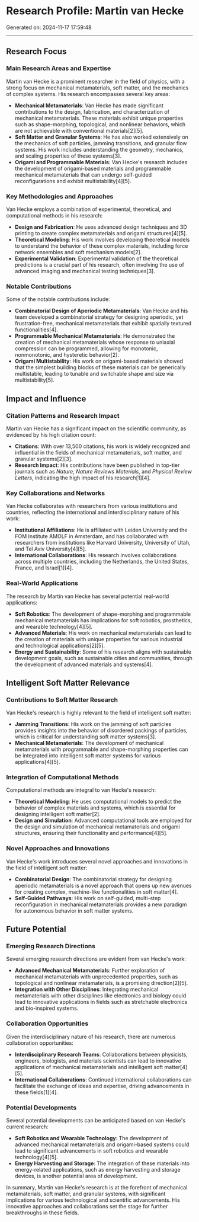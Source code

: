 # Research Profile: Martin van Hecke

Generated on: 2024-11-17 17:59:48

---

## Research Focus

### Main Research Areas and Expertise
Martin van Hecke is a prominent researcher in the field of physics, with a strong focus on mechanical metamaterials, soft matter, and the mechanics of complex systems. His research encompasses several key areas:

- **Mechanical Metamaterials**: Van Hecke has made significant contributions to the design, fabrication, and characterization of mechanical metamaterials. These materials exhibit unique properties such as shape-morphing, topological, and nonlinear behaviors, which are not achievable with conventional materials[2][5].
- **Soft Matter and Granular Systems**: He has also worked extensively on the mechanics of soft particles, jamming transitions, and granular flow systems. His work includes understanding the geometry, mechanics, and scaling properties of these systems[3].
- **Origami and Programmable Materials**: Van Hecke's research includes the development of origami-based materials and programmable mechanical metamaterials that can undergo self-guided reconfigurations and exhibit multistability[4][5].

### Key Methodologies and Approaches
Van Hecke employs a combination of experimental, theoretical, and computational methods in his research:

- **Design and Fabrication**: He uses advanced design techniques and 3D printing to create complex metamaterials and origami structures[4][5].
- **Theoretical Modeling**: His work involves developing theoretical models to understand the behavior of these complex materials, including force network ensembles and soft mechanism models[2].
- **Experimental Validation**: Experimental validation of the theoretical predictions is a crucial part of his research, often involving the use of advanced imaging and mechanical testing techniques[3].

### Notable Contributions
Some of the notable contributions include:

- **Combinatorial Design of Aperiodic Metamaterials**: Van Hecke and his team developed a combinatorial strategy for designing aperiodic, yet frustration-free, mechanical metamaterials that exhibit spatially textured functionalities[4].
- **Programmable Mechanical Metamaterials**: He demonstrated the creation of mechanical metamaterials whose response to uniaxial compression can be programmed, allowing for monotonic, nonmonotonic, and hysteretic behavior[2].
- **Origami Multistability**: His work on origami-based materials showed that the simplest building blocks of these materials can be generically multistable, leading to tunable and switchable shape and size via multistability[5].

## Impact and Influence

### Citation Patterns and Research Impact
Martin van Hecke has a significant impact on the scientific community, as evidenced by his high citation count:

- **Citations**: With over 13,500 citations, his work is widely recognized and influential in the fields of mechanical metamaterials, soft matter, and granular systems[2][3].
- **Research Impact**: His contributions have been published in top-tier journals such as _Nature_, _Nature Reviews Materials_, and _Physical Review Letters_, indicating the high impact of his research[1][4].

### Key Collaborations and Networks
Van Hecke collaborates with researchers from various institutions and countries, reflecting the international and interdisciplinary nature of his work:

- **Institutional Affiliations**: He is affiliated with Leiden University and the FOM Institute AMOLF in Amsterdam, and has collaborated with researchers from institutions like Harvard University, University of Utah, and Tel Aviv University[4][5].
- **International Collaborations**: His research involves collaborations across multiple countries, including the Netherlands, the United States, France, and Israel[1][4].

### Real-World Applications
The research by Martin van Hecke has several potential real-world applications:

- **Soft Robotics**: The development of shape-morphing and programmable mechanical metamaterials has implications for soft robotics, prosthetics, and wearable technology[4][5].
- **Advanced Materials**: His work on mechanical metamaterials can lead to the creation of materials with unique properties for various industrial and technological applications[2][5].
- **Energy and Sustainability**: Some of his research aligns with sustainable development goals, such as sustainable cities and communities, through the development of advanced materials and systems[4].

## Intelligent Soft Matter Relevance

### Contributions to Soft Matter Research
Van Hecke's research is highly relevant to the field of intelligent soft matter:

- **Jamming Transitions**: His work on the jamming of soft particles provides insights into the behavior of disordered packings of particles, which is critical for understanding soft matter systems[3].
- **Mechanical Metamaterials**: The development of mechanical metamaterials with programmable and shape-morphing properties can be integrated into intelligent soft matter systems for various applications[4][5].

### Integration of Computational Methods
Computational methods are integral to van Hecke's research:

- **Theoretical Modeling**: He uses computational models to predict the behavior of complex materials and systems, which is essential for designing intelligent soft matter[2].
- **Design and Simulation**: Advanced computational tools are employed for the design and simulation of mechanical metamaterials and origami structures, ensuring their functionality and performance[4][5].

### Novel Approaches and Innovations
Van Hecke's work introduces several novel approaches and innovations in the field of intelligent soft matter:

- **Combinatorial Design**: The combinatorial strategy for designing aperiodic metamaterials is a novel approach that opens up new avenues for creating complex, machine-like functionalities in soft matter[4].
- **Self-Guided Pathways**: His work on self-guided, multi-step reconfiguration in mechanical metamaterials provides a new paradigm for autonomous behavior in soft matter systems.

## Future Potential

### Emerging Research Directions
Several emerging research directions are evident from van Hecke's work:

- **Advanced Mechanical Metamaterials**: Further exploration of mechanical metamaterials with unprecedented properties, such as topological and nonlinear metamaterials, is a promising direction[2][5].
- **Integration with Other Disciplines**: Integrating mechanical metamaterials with other disciplines like electronics and biology could lead to innovative applications in fields such as stretchable electronics and bio-inspired systems.

### Collaboration Opportunities
Given the interdisciplinary nature of his research, there are numerous collaboration opportunities:

- **Interdisciplinary Research Teams**: Collaborations between physicists, engineers, biologists, and materials scientists can lead to innovative applications of mechanical metamaterials and intelligent soft matter[4][5].
- **International Collaborations**: Continued international collaborations can facilitate the exchange of ideas and expertise, driving advancements in these fields[1][4].

### Potential Developments
Several potential developments can be anticipated based on van Hecke's current research:

- **Soft Robotics and Wearable Technology**: The development of advanced mechanical metamaterials and origami-based systems could lead to significant advancements in soft robotics and wearable technology[4][5].
- **Energy Harvesting and Storage**: The integration of these materials into energy-related applications, such as energy harvesting and storage devices, is another potential area of development.

In summary, Martin van Hecke's research is at the forefront of mechanical metamaterials, soft matter, and granular systems, with significant implications for various technological and scientific advancements. His innovative approaches and collaborations set the stage for further breakthroughs in these fields.